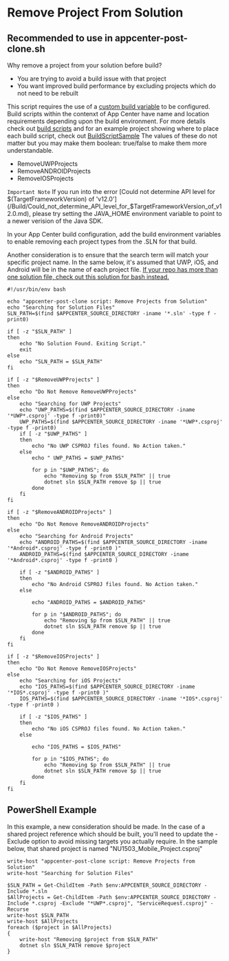 # Remove Project From Solution
## Recommended to use in appcenter-post-clone.sh

Why remove a project from your solution before build?
* You are trying to avoid a build issue with that project
* You want improved build performance by excluding projects which do not need to be rebuilt

This script requires the use of a [custom build variable](https://docs.microsoft.com/en-us/appcenter/build/custom/variables/) to be configured. Build scripts within the contenxt of App Center have name and location requirements depending upon the build environment. For more details check out [build scripts](https://docs.microsoft.com/en-us/appcenter/build/custom/scripts/) and for an example project showing where to place each build script, check out [BuildScriptSample](https://github.com/tdevere/BuildScriptSample) The values of these do not matter but you may make them boolean: true/false to make them more understandable. 

* RemoveUWPProjects
* RemoveANDROIDProjects
* RemoveIOSProjects

``` Important Note ```
If you run into the error [Could not determine API level for $(TargetFrameworkVersion) of 'v12.0'](/Build/Could_not_determine_API_level_for_$TargetFrameworkVersion_of_v12.0.md), please try setting the JAVA_HOME environment variable to point to a newer verision of the Java SDK.

In your App Center build configuration, add the build environment variables to enable removing each project types from the .SLN for that build.

Another consideration is to ensure that the search term will match your specific project name. In the same below, it's assumed that UWP, iOS, and Android will be in the name of each project file. [If your repo has more than one solution file, check out this solution for bash instead.](https://github.com/tdevere/bash_script#remove-projects-from-mulitple-solution-files-)

    #!/usr/bin/env bash

    echo "appcenter-post-clone script: Remove Projects from Solution"
    echo "Searching for Solution Files"
    SLN_PATH=$(find $APPCENTER_SOURCE_DIRECTORY -iname '*.sln' -type f -print0)    

    if [ -z "$SLN_PATH" ]
    then 
        echo "No Solution Found. Exiting Script."
        exit 
    else
        echo "SLN_PATH = $SLN_PATH"
    fi

    if [ -z "$RemoveUWPProjects" ]
    then 
        echo "Do Not Remove RemoveUWPProjects"
    else
        echo "Searching for UWP Projects"
        echo "UWP_PATHS=$(find $APPCENTER_SOURCE_DIRECTORY -iname '*UWP*.csproj' -type f -print0)"
        UWP_PATHS=$(find $APPCENTER_SOURCE_DIRECTORY -iname '*UWP*.csproj' -type f -print0)
        if [ -z "$UWP_PATHS" ]
        then 
            echo "No UWP CSPROJ files found. No Action taken."
        else
            echo " UWP_PATHS = $UWP_PATHS"

            for p in "$UWP_PATHS"; do
                echo "Removing $p from $SLN_PATH" || true
                dotnet sln $SLN_PATH remove $p || true
            done
        fi
    fi

    if [ -z "$RemoveANDROIDProjects" ]
    then 
        echo "Do Not Remove RemoveANDROIDProjects"
    else
        echo "Searching for Android Projects"
        echo "ANDROID_PATHS=$(find $APPCENTER_SOURCE_DIRECTORY -iname '*Android*.csproj' -type f -print0 )"
        ANDROID_PATHS=$(find $APPCENTER_SOURCE_DIRECTORY -iname '*Android*.csproj' -type f -print0 )

        if [ -z "$ANDROID_PATHS" ]
        then
            echo "No Android CSPROJ files found. No Action taken."
        else

            echo "ANDROID_PATHS = $ANDROID_PATHS"

            for p in "$ANDROID_PATHS"; do
                echo "Removing $p from $SLN_PATH" || true
                dotnet sln $SLN_PATH remove $p || true
            done
        fi
    fi

    if [ -z "$RemoveIOSProjects" ]
    then 
        echo "Do Not Remove RemoveIOSProjects"
    else
        echo "Searching for iOS Projects"
        echo "IOS_PATHS=$(find $APPCENTER_SOURCE_DIRECTORY -iname '*IOS*.csproj' -type f -print0 )"
        IOS_PATHS=$(find $APPCENTER_SOURCE_DIRECTORY -iname '*IOS*.csproj' -type f -print0 )

        if [ -z "$IOS_PATHS" ]
        then
            echo "No iOS CSPROJ files found. No Action taken."
        else

            echo "IOS_PATHS = $IOS_PATHS"

            for p in "$IOS_PATHS"; do
                echo "Removing $p from $SLN_PATH" || true
                dotnet sln $SLN_PATH remove $p || true
            done   
        fi 
    fi



## PowerShell Example
In this example, a new consideration should be made. In the case of a shared project reference which should be built, you'll need to update the -Exclude option to avoid missing targets you actually require. In the sample below, that shared project is named "NU1503_Mobile_Project.csproj"

    write-host "appcenter-post-clone script: Remove Projects from Solution"
    write-host "Searching for Solution Files"

    $SLN_PATH = Get-ChildItem -Path $env:APPCENTER_SOURCE_DIRECTORY -Include *.sln 
    $AllProjects = Get-ChildItem -Path $env:APPCENTER_SOURCE_DIRECTORY -Include *.csproj -Exclude "*UWP*.csproj", "ServiceRequest.csproj" -Recurse
    write-host $SLN_PATH
    write-host $AllProjects
    foreach ($project in $AllProjects)
    {
        write-host "Removing $project from $SLN_PATH"
        dotnet sln $SLN_PATH remove $project
    }
